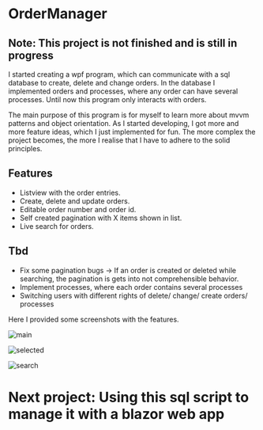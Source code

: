 # OrderManager

## Note: This project is not finished and is still in progress

I started creating a wpf program, which can communicate with a sql database to create, delete and change orders. In the database I implemented orders and processes, where any order can have several processes. Until now this program only interacts with orders.

The main purpose of this program is for myself to learn more about mvvm patterns and object orientation. As I started developing, I got more and more feature ideas, which I just implemented for fun. The more complex the project becomes, the more I realise that I have to adhere to the solid principles.

## Features
- Listview with the order entries.
- Create, delete and update orders.
- Editable order number and order id.
- Self created pagination with X items shown in list.
- Live search for orders.

## Tbd
- Fix some pagination bugs -> If an order is created or deleted while searching, the pagination is gets into not comprehensible behavior.
- Implement processes, where each order contains several processes
- Switching users with different rights of delete/ change/ create orders/ processes

Here I provided some screenshots with the features.

![main](https://github.com/oadriano/OrderManager/assets/39732702/bc2f881c-72aa-40ae-986f-df6a9ad8fe29)

![selected](https://github.com/oadriano/OrderManager/assets/39732702/69f234dd-3fbe-46d5-98b6-60afbd2dbe99)

![search](https://github.com/oadriano/OrderManager/assets/39732702/41256ba8-487b-4125-99f0-fa92bc7be04e)


# Next project: Using this sql script to manage it with a blazor web app
